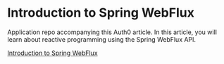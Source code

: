# Introduction to Spring WebFlux

Application repo accompanying this Auth0 article. In this article, you will learn about reactive programming using the Spring WebFlux API.

[Introduction to Spring WebFlux](https://auth0.com/blog/introduction-getting-started-with-spring-webflux-api/)
